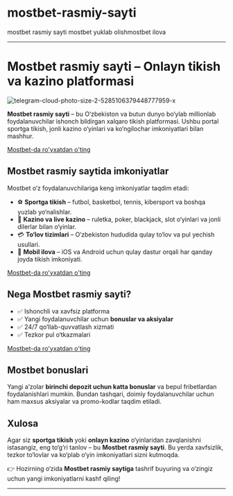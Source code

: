 # mostbet-rasmiy-sayti
mostbet rasmiy sayti mostbet yuklab olishmostbet ilova

---

# Mostbet rasmiy sayti – Onlayn tikish va kazino platformasi
![telegram-cloud-photo-size-2-5285106379448777959-x](https://github.com/user-attachments/assets/8c772e02-7b54-4970-a26b-647f2dd01be4)


**Mostbet rasmiy sayti** – bu O‘zbekiston va butun dunyo bo‘ylab millionlab foydalanuvchilar ishonch bildirgan xalqaro tikish platformasi. Ushbu portal sportga tikish, jonli kazino o‘yinlari va ko‘ngilochar imkoniyatlari bilan mashhur.

[Mostbet-da ro'yxatdan o'ting](https://xf38lo22j1y0ihymst.com/tsQF?sub1=r4)
## Mostbet rasmiy saytida imkoniyatlar

Mostbet o‘z foydalanuvchilariga keng imkoniyatlar taqdim etadi:

* ⚽ **Sportga tikish** – futbol, basketbol, tennis, kibersport va boshqa yuzlab yo‘nalishlar.
* 🎲 **Kazino va live kazino** – ruletka, poker, blackjack, slot o‘yinlari va jonli dilerlar bilan o‘yinlar.
* 💳 **To‘lov tizimlari** – O‘zbekiston hududida qulay to‘lov va pul yechish usullari.
* 📱 **Mobil ilova** – iOS va Android uchun qulay dastur orqali har qanday joyda tikish imkoniyati.

[Mostbet-da ro'yxatdan o'ting](https://xf38lo22j1y0ihymst.com/tsQF?sub1=r4)

## Nega Mostbet rasmiy sayti?

* ✅ Ishonchli va xavfsiz platforma
* ✅ Yangi foydalanuvchilar uchun **bonuslar va aksiyalar**
* ✅ 24/7 qo‘llab-quvvatlash xizmati
* ✅ Tezkor pul o‘tkazmalari

[Mostbet-da ro'yxatdan o'ting](https://xf38lo22j1y0ihymst.com/tsQF?sub1=r4)

## Mostbet bonuslari

Yangi a’zolar **birinchi depozit uchun katta bonuslar** va bepul fribetlardan foydalanishlari mumkin. Bundan tashqari, doimiy foydalanuvchilar uchun ham maxsus aksiyalar va promo-kodlar taqdim etiladi.

## Xulosa

Agar siz **sportga tikish** yoki **onlayn kazino** o‘yinlaridan zavqlanishni istasangiz, eng to‘g‘ri tanlov – bu **Mostbet rasmiy sayti**. Bu yerda xavfsizlik, tezkor to‘lovlar va ko‘plab o‘yin imkoniyatlari sizni kutmoqda.

👉 Hozirning o‘zida **Mostbet rasmiy saytiga** tashrif buyuring va o‘zingiz uchun yangi imkoniyatlarni kashf qiling!

---
